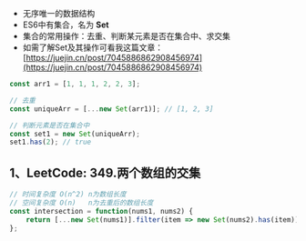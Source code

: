- 无序唯一的数据结构
- ES6中有集合，名为 **Set**
- 集合的常用操作：去重、判断某元素是否在集合中、求交集
- 如需了解Set及其操作可看我这篇文章：[https://juejin.cn/post/7045886862908456974](https://juejin.cn/post/7045886862908456974)
```javascript
const arr1 = [1, 1, 1, 2, 2, 3];

// 去重
const uniqueArr = [...new Set(arr1)]; // [1, 2, 3]

// 判断元素是否在集合中
const set1 = new Set(uniqueArr);
set1.has(2); // true
```

## 1、LeetCode: 349.两个数组的交集
```javascript
// 时间复杂度 O(n^2) n为数组长度
// 空间复杂度 O(n)   n为去重后的数组长度
const intersection = function(nums1, nums2) {
    return [...new Set(nums1)].filter(item => new Set(nums2).has(item));
};
```
### 

